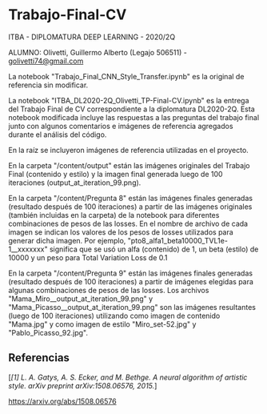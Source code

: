 # Trabajo-Final-CV

ITBA - DIPLOMATURA DEEP LEARNING - 2020/2Q

ALUMNO: Olivetti, Guillermo Alberto (Legajo 506511) - golivetti74@gmail.com


La notebook "Trabajo_Final_CNN_Style_Transfer.ipynb" es la original de referencia sin modificar.

La notebook "ITBA_DL2020-2Q_Olivetti_TP-Final-CV.ipynb" es la entrega del Trabajo Final de CV correspondiente a la diplomatura DL2020-2Q.
Esta notebook modificada incluye las respuestas a las preguntas del trabajo final junto con algunos comentarios e imágenes de referencia agregados durante el análisis del código.

En la raíz se incluyeron imágenes de referencia utilizadas en el proyecto.

En la carpeta "/content/output" están las imágenes originales del Trabajo Final (contenido y estilo) y la imagen final generada luego de 100 iteraciones (output_at_iteration_99.png).

En la carpeta "/content/Pregunta 8" están las imágenes finales generadas (resultado después de 100 iteraciones) a partir de las imágenes originales (también incluidas en la carpeta) de la notebook para diferentes combinaciones de pesos de las losses.
En el nombre de archivo de cada imagen se indican los valores de los pesos de losses utilizados para generar dicha imagen. Por ejemplo, "pto8_alfa1_beta10000_TVL1e-1__xxxxxxx" significa que se usó un alfa (contenido) de 1, un beta (estilo) de 10000 y un peso para Total Variation Loss de 0.1

En la carpeta "/content/Pregunta 9" están las imágenes finales generadas (resultado después de 100 iteraciones) a partir de imágenes elegidas para algunas combinaciones de pesos de las losses.
Los archivos "Mama_Miro__output_at_iteration_99.png" y "Mama_Picasso__output_at_iteration_99.png" son las imágenes resultantes (luego de 100 iteraciones) utilizando como imagen de contenido "Mama.jpg" y como imagen de estilo "Miro_set-52.jpg" y "Pablo_Picasso_92.jpg".


## Referencias

[_[1] L. A. Gatys, A. S. Ecker, and M. Bethge. A neural algorithm of artistic style. arXiv preprint
arXiv:1508.06576, 2015._]

https://arxiv.org/abs/1508.06576
